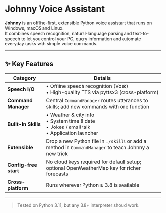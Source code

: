 # Johnny Voice Assistant

**Johnny** is an offline-first, extensible Python voice assistant that runs on Windows, macOS and Linux.  
It combines speech recognition, natural-language parsing and text-to-speech to let you control your PC, query information and automate everyday tasks with simple voice commands.

---

## ✨  Key Features
| Category | Details |
|----------|---------|
| **Speech I/O** | • Offline speech recognition (Vosk) <br> • High-quality TTS via pyttsx3 (cross-platform) |
| **Command Manager** | Central `CommandManager` routes utterances to skills; add new commands with one function |
| **Built-in Skills** | • Weather & city info<br>• System time & date<br>• Jokes / small talk<br>• Application launcher |
| **Extensible** | Drop a new Python file in `./skills` or add a method in `CommandManager` to teach Johnny a new trick |
| **Config-free start** | No cloud keys required for default setup; optional OpenWeatherMap key for richer forecasts |
| **Cross-platform** | Runs wherever Python ≥ 3.8 is available |

---
> Tested on Python 3.11, but any 3.8+ interpreter should work.
